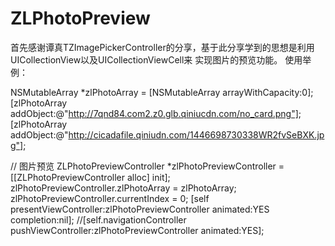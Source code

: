 # ZLPhotoPreview
首先感谢谭真TZImagePickerController的分享，基于此分享学到的思想是利用UICollectionView以及UICollectionViewCell来
实现图片的预览功能。
使用举例：

NSMutableArray *zlPhotoArray = [NSMutableArray arrayWithCapacity:0];
[zlPhotoArray addObject:@"http://7qnd84.com2.z0.glb.qiniucdn.com/no_card.png"];
[zlPhotoArray addObject:@"http://cicadafile.qiniudn.com/1446698730338WR2fvSeBXK.jpg"];

// 图片预览
ZLPhotoPreviewController *zlPhotoPreviewController = [[ZLPhotoPreviewController alloc] init];
zlPhotoPreviewController.zlPhotoArray = zlPhotoArray;
zlPhotoPreviewController.currentIndex = 0;
[self presentViewController:zlPhotoPreviewController animated:YES completion:nil];
//[self.navigationController pushViewController:zlPhotoPreviewController animated:YES];

